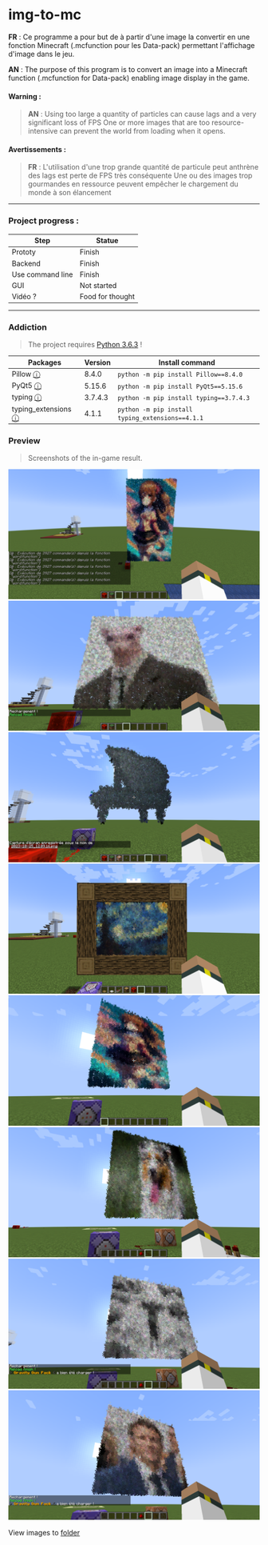 # img-to-mc
  **FR** : Ce programme a pour but de à partir d'une image la convertir en une fonction Minecraft (.mcfunction pour les Data-pack) permettant l'affichage d'image dans le jeu.
  
  **AN** : The purpose of this program is to convert an image into a Minecraft function (.mcfunction for Data-pack) enabling image display in the game.


#### Warning :
> **AN** : Using too large a quantity of particles can cause lags and a very significant loss of FPS
> One or more images that are too resource-intensive can prevent the world from loading when it opens.


#### Avertissements :
> **FR** : L'utilisation d'une trop grande quantité de particule peut anthrène des lags est perte de FPS très conséquente 
> Une ou des images trop gourmandes en ressource peuvent empêcher le chargement du monde à son élancement
  
*************************************

### Project progress :

| Step              | Statue           |
|-------------------|------------------|
| Prototy           | Finish           |
| Backend           | Finish           |
| Use command line  | Finish           |
| GUI               | Not started      |
| Vidéo ?           | Food for thought |

*************************************

### Addiction

> The project requires [Python 3.6.3](https://www.python.org/downloads/release/python-363/) !

| Packages                                                            | Version | Install command                                  |
|---------------------------------------------------------------------|---------|--------------------------------------------------|
| Pillow [ⓘ](https://pypi.org/project/Pillow/)                       | 8.4.0   | `python -m pip install Pillow==8.4.0`            |
| PyQt5 [ⓘ](https://pypi.org/project/PyQt5/)                         | 5.15.6  | `python -m pip install PyQt5==5.15.6`            |
| typing [ⓘ](https://pypi.org/project/typing/)                       | 3.7.4.3 | `python -m pip install typing==3.7.4.3`          |
| typing_extensions [ⓘ](https://pypi.org/project/typing-extensions/) | 4.1.1   | `python -m pip install typing_extensions==4.1.1` |

### Preview

> Screenshots of the in-game result.

![screenshots0](Github/screenshots0.png)
![screenshots0](Github/screenshots1.png)
![screenshots0](Github/screenshots2.png)
![screenshots0](Github/screenshots3.png)
![screenshots0](Github/screenshots4.png)
![screenshots0](Github/screenshots5.png)
![screenshots0](Github/screenshots6.png)
![screenshots0](Github/screenshots7.png)

View images to [folder](Github/)
